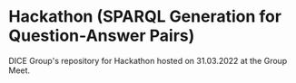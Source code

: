 # Hackathon (SPARQL Generation for Question-Answer Pairs)
DICE Group's repository for Hackathon hosted on 31.03.2022 at the Group Meet.
